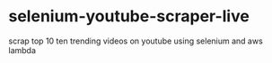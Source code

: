# selenium-youtube-scraper-live
scrap top 10 ten trending videos on youtube using selenium and aws lambda
